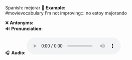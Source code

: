 

Spanish: mejorar
📌 **Example:**  
#movievocabulary
I'm not improving::: no estoy mejorando
<!--SR:!2025-03-29,3,250!2025-03-29,3,250-->
❌ **Antonyms:**  
🔊 **Pronunciation:**  

🎧 **Audio:** 
<audio src="https://dict.youdao.com/dictvoice?audio=improving&type=2" controls></audio>


